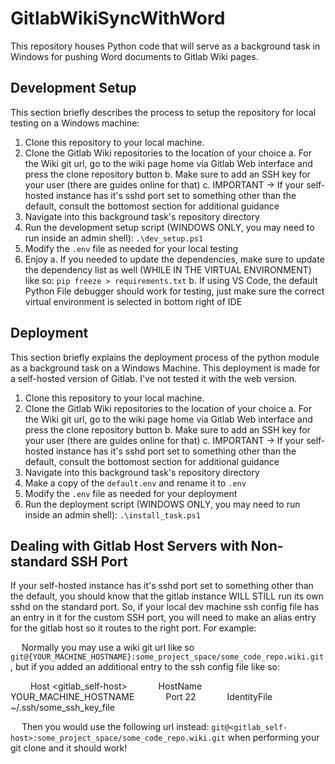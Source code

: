 # GitlabWikiSyncWithWord

This repository houses Python code that will serve as a background task in Windows for pushing Word documents to Gitlab Wiki pages.

## Development Setup

This section briefly describes the process to setup the repository for local testing on a Windows machine:

1. Clone this repository to your local machine.
2. Clone the Gitlab Wiki repositories to the location of your choice
    a. For the Wiki git url, go to the wiki page home via Gitlab Web interface and press the clone repository button
    b. Make sure to add an SSH key for your user (there are guides online for that)
    c. IMPORTANT -> If your self-hosted instance has it's sshd port set to something other than the default, consult the bottomost section for additional guidance
3. Navigate into this background task's repository directory
4. Run the development setup script (WINDOWS ONLY, you may need to run inside an admin shell):
    `.\dev_setup.ps1`
5. Modify the `.env` file as needed for your local testing
6. Enjoy
    a. If you needed to update the dependencies, make sure to update the dependency list as well (WHILE IN THE VIRTUAL ENVIRONMENT) like so:
        `pip freeze > requirements.txt`
    b. If using VS Code, the default Python File debugger should work for testing, just make sure the correct virtual environment is selected in bottom right of IDE

## Deployment

This section briefly explains the deployment process of the python module as a background task on a Windows Machine.
This deployment is made for a self-hosted version of Gitlab.  I've not tested it with the web version.

1. Clone this repository to your local machine.
2. Clone the Gitlab Wiki repositories to the location of your choice
    a. For the Wiki git url, go to the wiki page home via Gitlab Web interface and press the clone repository button
    b. Make sure to add an SSH key for your user (there are guides online for that)
    c. IMPORTANT -> If your self-hosted instance has it's sshd port set to something other than the default, consult the bottomost section for additional guidance
3. Navigate into this background task's repository directory
4. Make a copy of the `default.env` and rename it to `.env`
5. Modify the `.env` file as needed for your deployment
6. Run the deployment script (WINDOWS ONLY, you may need to run inside an admin shell):
    `.\install_task.ps1`


## Dealing with Gitlab Host Servers with Non-standard SSH Port

If your self-hosted instance has it's sshd port set to something other than the default, you should know that the gitlab instance WILL STILL run its own sshd on the standard port.  So, if your local dev machine ssh config file has an entry in it for the custom SSH port, you will need to make an alias entry for the gitlab host so it routes to the right port.  For example:  

&emsp; Normally you may use a wiki git url like so `git@{YOUR_MACHINE_HOSTNAME}:some_project_space/some_code_repo.wiki.git`, but if you added an additional entry to the ssh config file like so:

&emsp;&emsp; Host <gitlab_self-host>
&emsp;&emsp;&emsp; HostName YOUR_MACHINE_HOSTNAME
&emsp;&emsp;&emsp; Port 22
&emsp;&emsp;&emsp; IdentityFile ~/.ssh/some_ssh_key_file

&emsp; Then you would use the following url instead: `git@<gitlab_self-host>:some_project_space/some_code_repo.wiki.git` when performing your git clone and it should work!